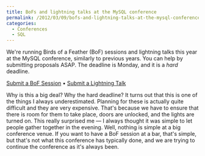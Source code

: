 ```yaml
---
title: BoFs and lightning talks at the MySQL conference
permalink: /2012/03/09/bofs-and-lightning-talks-at-the-mysql-conference/
categories:
  - Conferences
  - SQL
---
```

We're running Birds of a Feather (BoF) sessions and lightning talks this year at the MySQL conference, similarly to previous years. You can help by submitting proposals ASAP. The deadline is Monday, and it is a *hard* deadline.

[Submit a BoF Session][1] &bull; [Submit a Lightning Talk][2]

Why is this a big deal? Why the hard deadline? It turns out that this is one of the things I always underestimated. Planning for these is actually quite difficult and they are very expensive. That's because we have to ensure that there is room for them to take place, doors are unlocked, and the lights are turned on. This really surprised me &#8212; I always thought it was simple to let people gather together in the evening. Well, nothing is simple at a big conference venue. If you want to have a BoF session at a bar, that's simple, but that's not what this conference has typically done, and we are trying to continue the conference as it's always been.

 [1]: http://www.percona.com/live/mysql-conference-2012/node/add/bof-session
 [2]: http://www.percona.com/live/mysql-conference-2012/node/add/lightning-talks
